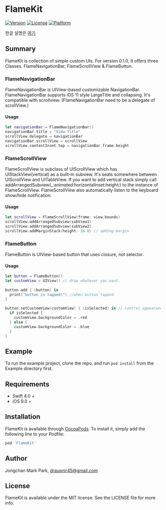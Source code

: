 # FlameKit

[![Version](https://img.shields.io/cocoapods/v/FlameKit.svg?style=flat)](http://cocoapods.org/pods/FlameKit)
[![License](https://img.shields.io/cocoapods/l/FlameKit.svg?style=flat)](http://cocoapods.org/pods/FlameKit)
[![Platform](https://img.shields.io/cocoapods/p/FlameKit.svg?style=flat)](http://cocoapods.org/pods/FlameKit)

한글 설명은 [여기](README_Kor.md)

## Summary

FlameKit is collection of simple custom UIs. For version 0.1.0, It offers three Classes. FlameNavigationBar, FlameScrollView & FlameButton. 

### FlameNavigationBar
FlameNavigationBar is UIView-based customizable NavigationBar. FlameNavigationBar supports iOS 11 style LargeTitle and collapsing. It's compatible with scrollview. (FlameNavigationBar need to be a delegate of scrollView.)

#### Usage

```swift
let navigationBar = FlameNavigationBar()
navigationBar.title = "View Title"
scrollView.delegate = navigationBar
navigationBar.scrollView = scrollView
scrollView.contentInset.top = navigationBar.frame.height
```

### FlameScrollView
FlameScrollView is subclass of UIScrollView which has UIStackView(vertical) as a built-in subview. It's seats somewhere between UIScrollView and UITableView. If you want to add vertical stack simply call addArrangedSubview(_:animated:horizontalInset:height:) to the instance of FlameScrollView. FlameScrollView also automatically listen to the keyboard show/hide notification.

#### Usage

```swift
let scrollView = FlameScrollView(frame: view.bounds)
scrollView.addArrangedSubview(subView1)
scrollView.addArrangedSubview(subView2)
scrollView.addMarginStack(height: 16.0) // adding margin
```


### FlameButton
FlameButton is UIView-based button that uses closure, not selector.

#### Usage

```swift
let button = FlameButton()
let customView = UIView() // draw whatever you want.
    
button.add { (button) in
  print("button is tapped!") //when button tapped.
}
    
button.setCustomView(customView) { (isSelected) in // control appearance here.
  if isSelected {
    customView.backgroundColor = .red
  } else {
    customView.backgroundColor = .blue
  }
}
```


## Example

To run the example project, clone the repo, and run `pod install` from the Example directory first.

## Requirements

- Swift 4.0 +
- iOS 9.0 +

## Installation

FlameKit is available through [CocoaPods](http://cocoapods.org). To install
it, simply add the following line to your Podfile:

```ruby
pod 'FlameKit'
```

## Author

Jongchan Mark Park, draupnir45@gmail.com

## License

FlameKit is available under the MIT license. See the LICENSE file for more info.
